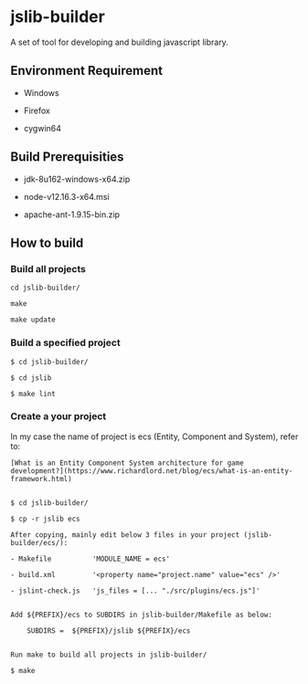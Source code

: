 # jslib-builder

A set of tool for developing and building javascript library.

## Environment Requirement

- Windows

- Firefox

- cygwin64


## Build Prerequisities

- jdk-8u162-windows-x64.zip

- node-v12.16.3-x64.msi

- apache-ant-1.9.15-bin.zip


## How to build

### Build all projects

    cd jslib-builder/

    make

    make update

### Build a specified project

    $ cd jslib-builder/

    $ cd jslib

    $ make lint

### Create a your project

In my case the name of project is ecs (Entity, Component and System), refer to:
    
    [What is an Entity Component System architecture for game development?](https://www.richardlord.net/blog/ecs/what-is-an-entity-framework.html)


    $ cd jslib-builder/

    $ cp -r jslib ecs

    After copying, mainly edit below 3 files in your project (jslib-builder/ecs/):
    
    - Makefile          'MODULE_NAME = ecs'
    
    - build.xml         '<property name="project.name" value="ecs" />'
    
    - jslint-check.js   'js_files = [... "./src/plugins/ecs.js"]'
    

    Add ${PREFIX}/ecs to SUBDIRS in jslib-builder/Makefile as below:
    
        SUBDIRS =  ${PREFIX}/jslib ${PREFIX}/ecs
    

    Run make to build all projects in jslib-builder/

    $ make



    
